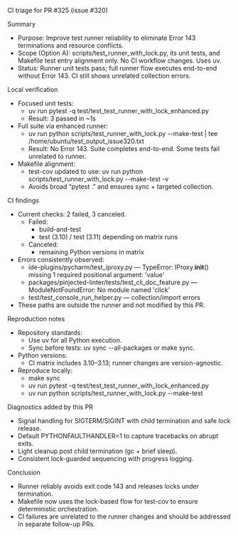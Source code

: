 CI triage for PR #325 (issue #320)

Summary
- Purpose: Improve test runner reliability to eliminate Error 143 terminations and resource conflicts.
- Scope (Option A): scripts/test_runner_with_lock.py, its unit tests, and Makefile test entry alignment only. No CI workflow changes. Uses uv.
- Status: Runner unit tests pass; full runner flow executes end-to-end without Error 143. CI still shows unrelated collection errors.

Local verification
- Focused unit tests:
  - uv run pytest -q test/test_test_runner_with_lock_enhanced.py
  - Result: 3 passed in ~1s
- Full suite via enhanced runner:
  - uv run python scripts/test_runner_with_lock.py --make-test | tee /home/ubuntu/test_output_issue320.txt
  - Result: No Error 143. Suite completes end-to-end. Some tests fail unrelated to runner.
- Makefile alignment:
  - test-cov updated to use: uv run python scripts/test_runner_with_lock.py --make-test -v
  - Avoids broad “pytest .” and ensures sync + targeted collection.

CI findings
- Current checks: 2 failed, 3 canceled.
  - Failed:
    - build-and-test
    - test (3.10) / test (3.11) depending on matrix runs
  - Canceled:
    - remaining Python versions in matrix
- Errors consistently observed:
  - ide-plugins/pycharm/test_iproxy.py — TypeError: IProxy.__init__() missing 1 required positional argument: 'value'
  - packages/pinjected-linter/tests/test_cli_doc_feature.py — ModuleNotFoundError: No module named 'click'
  - test/test_console_run_helper.py — collection/import errors
- These paths are outside the runner and not modified by this PR.

Reproduction notes
- Repository standards:
  - Use uv for all Python execution.
  - Sync before tests: uv sync --all-packages or make sync.
- Python versions:
  - CI matrix includes 3.10–3.13; runner changes are version-agnostic.
- Reproduce locally:
  - make sync
  - uv run pytest -q test/test_test_runner_with_lock_enhanced.py
  - uv run python scripts/test_runner_with_lock.py --make-test

Diagnostics added by this PR
- Signal handling for SIGTERM/SIGINT with child termination and safe lock release.
- Default PYTHONFAULTHANDLER=1 to capture tracebacks on abrupt exits.
- Light cleanup post child termination (gc + brief sleep).
- Consistent lock-guarded sequencing with progress logging.

Conclusion
- Runner reliably avoids exit code 143 and releases locks under termination.
- Makefile now uses the lock-based flow for test-cov to ensure deterministic orchestration.
- CI failures are unrelated to the runner changes and should be addressed in separate follow-up PRs.
